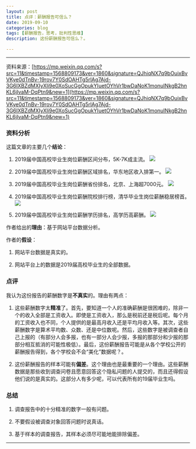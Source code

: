 ```yaml
---
layout: post
title: 点评：薪酬报告可信么？
date: 2019-09-10
categories: blog
tags: [薪酬报告，思考，批判性思维]
description: 这份薪酬报告可信么？。

---
```



----------

资料来源：[https://mp.weixin.qq.com/s?src=11&timestamp=1568809173&ver=1860&signature=QJhiqNX7q9bOuixBvVKye0dTnBv-19rov7Y0SdOAHTg5rlAg7Ajd-3G6IXBZdMXIyXli9e0XoSucGgOpukYIuetOYhVr1bwDaNoK1monuINkgB2hnKL6jIvaM-DqPtn9&new=1](https://mp.weixin.qq.com/s?src=11&timestamp=1568809173&ver=1860&signature=QJhiqNX7q9bOuixBvVKye0dTnBv-19rov7Y0SdOAHTg5rlAg7Ajd-3G6IXBZdMXIyXli9e0XoSucGgOpukYIuetOYhVr1bwDaNoK1monuINkgB2hnKL6jIvaM-DqPtn9&new=1)


### 资料分析 #

这篇文章的主要几个**结论**：

1. 2019届中国高校毕业生岗位薪酬区间分布，5K-7K成主流。
![](https://mmbiz.qpic.cn/mmbiz_jpg/tfzDxcOYznv0RXicKH3icDRXIgEC25jYJJbMU1npBDD4QjROiampiaGicWicqNkjHacqW66zoojNyt3wPuYXYS5FGBYQ/640?wx_fmt=jpeg&tp=webp&wxfrom=5&wx_lazy=1&wx_co=1)

2. 2019届中国高校毕业生岗位薪酬区域排名，华东地区收入排第一。
![](https://mmbiz.qpic.cn/mmbiz_jpg/tfzDxcOYznv0RXicKH3icDRXIgEC25jYJJbRUytVPX40IYmaxK1NicP59aAqv9XO7O3NJHOJLoN3RgFYwV0lZPUUw/640?wx_fmt=jpeg&tp=webp&wxfrom=5&wx_lazy=1&wx_co=1)

3. 2019届中国高校毕业生岗位薪酬省份排名，北京、上海超7000元。
![](https://mmbiz.qpic.cn/mmbiz_jpg/tfzDxcOYznv0RXicKH3icDRXIgEC25jYJJLcXLf6a3OBnPUkCk1JUHqs9jYoP391vDib22yuTc1SCoic0ev4QwfqGQ/640?wx_fmt=jpeg&tp=webp&wxfrom=5&wx_lazy=1&wx_co=1)

4. 2019届中国高校毕业生岗位薪酬院校排行榜，清华毕业生岗位薪酬稳居榜首。
![](https://mmbiz.qpic.cn/mmbiz_jpg/tfzDxcOYznv0RXicKH3icDRXIgEC25jYJJUTUs1JViavibeoy8yf06WULDyoOQ6gWj9DwuTowGyic2FFMBYd5pY58ag/640?wx_fmt=jpeg&tp=webp&wxfrom=5&wx_lazy=1&wx_co=1)

5. 2019届中国高校毕业生岗位薪酬学历排名，高学历高薪酬。
![](https://mmbiz.qpic.cn/mmbiz_jpg/tfzDxcOYznv0RXicKH3icDRXIgEC25jYJJm043IO9Gkj3I96bm3bXonM5kFzXfdm8NkFQnse3EvWlk0tDcxHv5Lw/640?wx_fmt=jpeg&tp=webp&wxfrom=5&wx_lazy=1&wx_co=1)


作者给出的**理由**：基于网站平台数据分析。

作者的**假设**：

1. 网站平台数据是真实的。

2. 网站平台上的数据是2019届高校毕业生的全部数据。



### 点评 ###

我认为这份报告的薪酬数字是**不真实**的。理由有两点：

1. 这些薪酬数字太**精准**了。首先，要知道一个人的准确薪酬是很困难的，除非一个的收入全部是工资收入。即使是工资收入，那么是税前还是税后呢。每个月的工资收入也不同，个人提供的是最高月收入还是平均月收入等。其次，这些薪酬数字是算术平均数、众数、还是中位数呢。然后，这些数字是被调查者自己上报的（有部分人会多报，也有一部分人会少报，多报的那部分和少报的那部分相互抵消的可能性极低）。最后，这份薪酬报告可能是从各个学校公开的薪酬报告得到，各个学校会不会“美化”数据呢？。

2. 这份薪酬报告的样本可能有**偏差**。这个理由也是最重要的一个理由。这些薪酬数据是那些收到调查问卷且愿意回答这个隐私问题的人提交的，而且还得假设他们说的是真实的。这部分人有多少呢，可以代表所有的19届毕业生吗。


### 总结 ###

1. 调查报告中的十分精准的数字一般有问题。

2. 不要假设被调查对象回答问题时说真话。

3.  基于样本的调查报告，其样本必须尽可能地能排除偏差。




----------